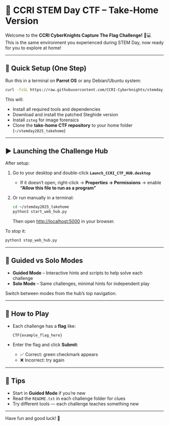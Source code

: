 # 🎯 CCRI STEM Day CTF – Take-Home Version

Welcome to the **CCRI CyberKnights Capture The Flag Challenge!** 🧠💻  
This is the same environment you experienced during STEM Day, now ready for you to explore at home!

---

## 🚀 Quick Setup (One Step)

Run this in a terminal on **Parrot OS** or any Debian/Ubuntu system:

```bash
curl -fsSL https://raw.githubusercontent.com/CCRI-Cyberknights/stemday_2025/main/setup_home_version.py | python3 -
````

This will:

* Install all required tools and dependencies
* Download and install the patched Steghide version
* Install `zsteg` for image forensics
* Clone the **take-home CTF repository** to your home folder (`~/stemday2025_takehome`)

---

## ▶️ Launching the Challenge Hub

After setup:

1. Go to your desktop and double-click **`Launch_CCRI_CTF_HUB.desktop`**

   * If it doesn’t open, right-click → **Properties → Permissions** → enable **“Allow this file to run as a program”**

2. Or run manually in a terminal:

   ```bash
   cd ~/stemday2025_takehome
   python3 start_web_hub.py
   ```

   Then open [http://localhost:5000](http://localhost:5000) in your browser.

To stop it:

```bash
python3 stop_web_hub.py
```

---

## 🧭 Guided vs Solo Modes

* **Guided Mode** – Interactive hints and scripts to help solve each challenge
* **Solo Mode** – Same challenges, minimal hints for independent play

Switch between modes from the hub’s top navigation.

---

## 🧩 How to Play

* Each challenge has a **flag** like:

  ```
  CTF{example_flag_here}
  ```
* Enter the flag and click **Submit**:

  * ✅ Correct: green checkmark appears
  * ❌ Incorrect: try again

---

## 🧠 Tips

* Start in **Guided Mode** if you’re new
* Read the `README.txt` in each challenge folder for clues
* Try different tools — each challenge teaches something new

---

Have fun and good luck! 🎉